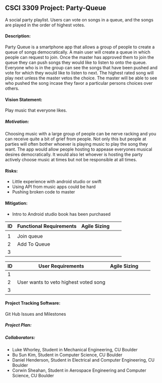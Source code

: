 ## CSCI 3309 Project: Party-Queue
A social party playlist. Users can vote on songs in a queue, and the songs are
played in the order of highest votes.

#### Description: 
Party Queue is a smartphone app that allows a group of people to create a queue of songs democratically. A main user will create a queue in which people can request to join. Once the master has approved them to join the queue they can push songs they would like to listen to onto the queue. Everyone who is in the group can see the songs that have been pushed and vote for which they would like to listen to next. The highest rated song will play next unless the master vetos the choice. The master will be able to see who pushed the song incase they favor a particular persons choices over others.    

#### Vision Statement: 
Play music that everyone likes.

##### Motivation: 
Choosing music with a large group of people can be nerve racking and you can receive quite a bit of grief from people. Not only this but people at parties will often bother whoever is playing music to play the song they want.  The app would allow people hosting to appease everyones musical desires democratically. It would also let whoever is hosting the party actively choose music at times but not be responsible at all times. 

#### Risks:
* Little experience with android studio or swift
* Using API from music apps could be hard
* Pushing broken code to master

#### Mitigation:
* Intro to Android studio book has been purchased

|  ID| Functional Requirements  | Agile Sizing  |   |   |
|---|---|---|---| --- |
|   |   |   |   |   |
| 1 | Join queue   |   |   |   |
| 2  | Add To Queue   |   |   |   |
| 3   |         |     |  |  |


| ID  |User Requirements |  Agile Sizing |   |   |
|---|---|---|---|--- |
|1   |   |   |   |   |
| 2 | User wants to veto highest voted song  |   |   |   |
|  3 |   |   |   |   |


#### Project Tracking Software: 
Git Hub Issues and Milestones

##### Project Plan:

##### Collaborators:
* Luke Whorley, Student in Mechanical Engineering, CU Boulder
* Bu Sun Kim, Student in Computer Science, CU Boulder
* Daniel Henderson, Student in Electrical and Computer Engineering, CU Boulder
* Corwin Sheahan, Student in Aerospace Engineering and Computer Science, CU Boulder
